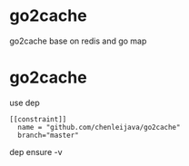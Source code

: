 # go2cache
go2cache base on redis and go map 

# go2cache

use dep 
```$xslt
[[constraint]]
  name = "github.com/chenleijava/go2cache"
  branch="master"
```
dep ensure -v
